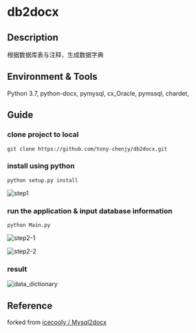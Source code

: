 # db2docx


## Description

根据数据库表与注释，生成数据字典



## Environment & Tools

Python 3.7, python-docx, pymysql, cx_Oracle, pymssql, chardet, 



## Guide

### clone project to local

```
git clone https://github.com/tony-chenjy/db2docx.git
```



### install using python

```
python setup.py install
```

![step1](https://ws4.sinaimg.cn/large/006tKfTcgy1g0gdyfgclmj30r90fzweh.jpg)



### run the application & input database information

```
python Main.py
```

![step2-1](https://ws4.sinaimg.cn/large/006tKfTcgy1g0gdyt3uuqj30ra0fxt99.jpg)

![step2-2](https://ws4.sinaimg.cn/large/006tKfTcgy1g0gdzot610j30r80g0dg3.jpg)



### result

![data_dictionary](https://ws1.sinaimg.cn/large/006tKfTcgy1g0gdohoakrj30gr080dfw.jpg)



## Reference

forked from [icecooly / Mysql2docx](https://gitee.com/icecooly/Mysql2docx)